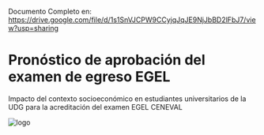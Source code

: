 Documento Completo en: https://drive.google.com/file/d/1s1SnVJCPW9CCyjqJqJE9NjJbBD2lFbJ7/view?usp=sharing

# Pronóstico de aprobación del examen de egreso EGEL

Impacto del contexto socioeconómico en estudiantes universitarios de la UDG para la acreditación del examen EGEL CENEVAL

![logo](/logo_data_unicorns.PNG)
